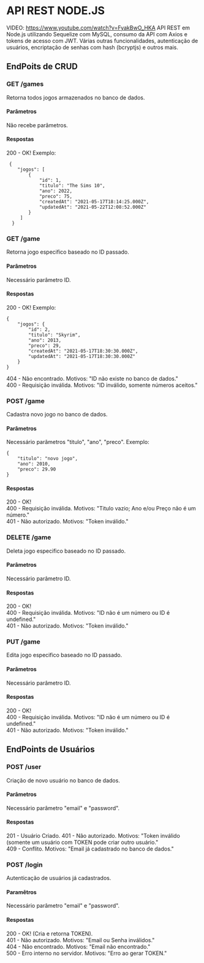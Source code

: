 # API REST NODE.JS
VIDEO: https://www.youtube.com/watch?v=FyakBwO_HKA
API REST em Node.js utilizando Sequelize com MySQL,
consumo da API com Axios e tokens de acesso com JWT.
Várias outras funcionalidades, autenticação de usuários, encriptação de senhas com hash (bcryptjs) e outros mais.


## EndPoits de CRUD
### GET /games
Retorna todos jogos armazenados no banco de dados.
#### Parâmetros
Não recebe parâmetros.
#### Respostas
200 - OK! Exemplo:
```
 {
    "jogos": [
        {
            "id": 1,
            "titulo": "The Sims 10",
            "ano": 2022,
            "preco": 75,
            "createdAt": "2021-05-17T18:14:25.000Z",
            "updatedAt": "2021-05-22T12:08:52.000Z"
        }
     ]
  }
```

### GET /game
Retorna jogo especifico baseado no ID passado.
#### Parâmetros
Necessário parâmetro ID.
#### Respostas
200 - OK! Exemplo:
```
{
    "jogos": {
        "id": 2,
        "titulo": "Skyrim",
        "ano": 2013,
        "preco": 29,
        "createdAt": "2021-05-17T18:30:30.000Z",
        "updatedAt": "2021-05-17T18:30:30.000Z"
    }
}
```
404 - Não encontrado. Motivos: "ID não existe no banco de dados."  
400 - Requisição inválida. Motivos: "ID inválido, somente números aceitos."  

### POST /game
Cadastra novo jogo no banco de dados.
#### Parâmetros
Necessário parâmetros "titulo", "ano", "preco".
Exemplo:
```
{
    "titulo": "novo jogo",
    "ano": 2010,
    "preco": 29.90
}
```
#### Respostas
200 - OK!  
400 - Requisição inválida. Motivos: "Titulo vazio; Ano e/ou Preço não é um número."  
401 - Não autorizado. Motivos: "Token inválido."  


### DELETE /game
Deleta jogo especifico baseado no ID passado.
#### Parâmetros
Necessário parâmetro ID.
#### Respostas
200 - OK!  
400 - Requisição inválida. Motivos: "ID não é um número ou ID é undefined."  
401 - Não autorizado. Motivos: "Token inválido."  


### PUT /game
Edita jogo especifico baseado no ID passado.
#### Parâmetros
Necessário parâmetro ID.
#### Respostas
200 - OK!  
400 - Requisição inválida. Motivos: "ID não é um número ou ID é undefined."  
401 - Não autorizado. Motivos: "Token inválido."  


## EndPoints de Usuários
### POST /user
Criação de novo usuário no banco de dados.
#### Parâmetros
Necessário parâmetro "email" e "password".
#### Respostas
201 - Usuário Criado. 
401 - Não autorizado. Motivos: "Token inválido (somente um usuário com TOKEN pode criar outro usuário."  
409 - Conflito. Motivos: "Email já cadastrado no banco de dados."  


### POST /login
Autenticação de usuários já cadastrados.
#### Paramêtros
Necessário parâmetro "email" e "password".
#### Respostas
200 - OK! (Cria e retorna TOKEN).  
401 - Não autorizado. Motivos: "Email ou Senha inválidos."  
404 - Não encontrado. Motivos: "Email não encontrado."  
500 - Erro interno no servidor. Motivos: "Erro ao gerar TOKEN."  
